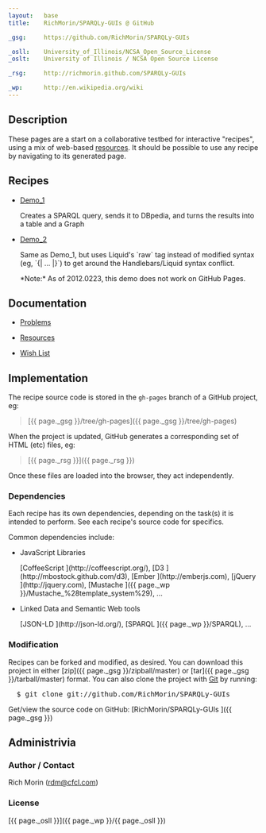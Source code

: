```yaml
---
layout:   base
title:    RichMorin/SPARQLy-GUIs @ GitHub

_gsg:     https://github.com/RichMorin/SPARQLy-GUIs

_osll:    University_of_Illinois/NCSA_Open_Source_License
_oslt:    University of Illinois / NCSA Open Source License

_rsg:     http://richmorin.github.com/SPARQLy-GUIs

_wp:      http://en.wikipedia.org/wiki
---
```


## Description

These pages are a start on a collaborative testbed for interactive "recipes",
using a mix of web-based [resources](docs/resources.html).
It should be possible to use any recipe by navigating to its generated page.


## Recipes

* [Demo_1       ](recipes/demo_1.html)
  <p/>
  Creates a SPARQL query, sends it to DBpedia, and turns the results
  into a table and a Graph

* [Demo_2       ](recipes/demo_2.html)
  <p/>
  Same as Demo_1, but uses Liquid's `raw` tag instead
  of modified syntax (eg,  `{| ... |}`)
  to get around the Handlebars/Liquid syntax conflict.
  <p/>
  *Note:* As of 2012.0223, this demo does not work on GitHub Pages.


## Documentation

* [Problems     ](docs/problems.html)

* [Resources    ](docs/resources.html)

* [Wish List    ](docs/wish_list.html)


## Implementation

The recipe source code is stored in the `gh-pages` branch
of a GitHub project, eg:

> [{{ page._gsg }}/tree/gh-pages]({{ page._gsg }}/tree/gh-pages)

When the project is updated,
GitHub generates a corresponding set of HTML (etc) files, eg:

> [{{ page._rsg }}]({{ page._rsg }})

Once these files are loaded into the browser, they act independently.

### Dependencies

Each recipe has its own dependencies,
depending on the task(s) it is intended to perform.
See each recipe's source code for specifics.

Common dependencies include:

* JavaScript Libraries
  <p/>
  [CoffeeScript   ](http://coffeescript.org/),
  [D3             ](http://mbostock.github.com/d3),
  [Ember          ](http://emberjs.com),
  [jQuery         ](http://jquery.com),
  [Mustache       ]({{ page._wp }}/Mustache_%28template_system%29),
  ...

* Linked Data and Semantic Web tools
  <p/>
  [JSON-LD        ](http://json-ld.org/),
  [SPARQL         ]({{ page._wp }}/SPARQL),
  ...

### Modification

Recipes can be forked and modified, as desired.
You can download this project in either
[zip]({{ page._gsg }}/zipball/master) or
[tar]({{ page._gsg }}/tarball/master) format.
You can also clone the project
with <a href="http://git-scm.com">Git</a> by running:

<pre>
  $ git clone git://github.com/RichMorin/SPARQLy-GUIs
</pre>

Get/view the source code on GitHub:
[RichMorin/SPARQLy-GUIs ]({{ page._gsg }})

## Administrivia

### Author / Contact

Rich Morin (rdm@cfcl.com)

### License

[{{ page._osll }}]({{ page._wp }}/{{ page._osll }})
